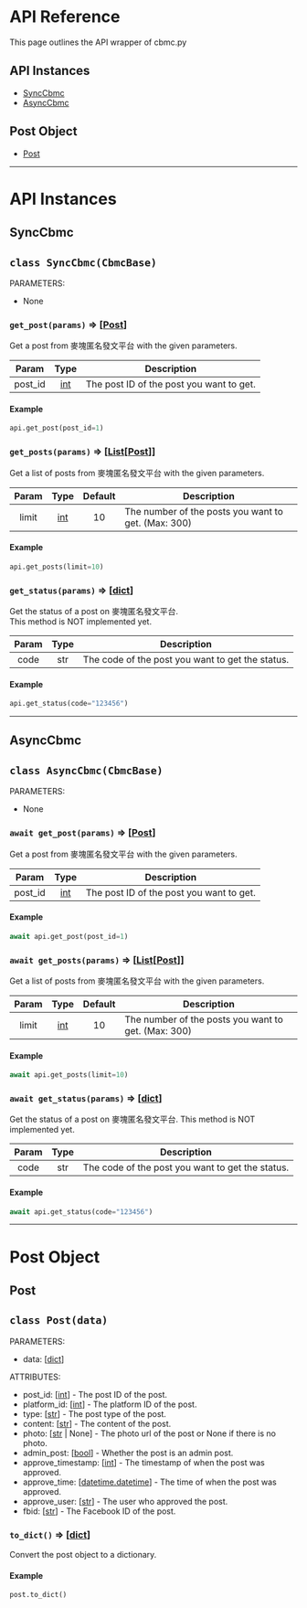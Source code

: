 # API Reference

This page outlines the API wrapper of cbmc.py

## API Instances

- [SyncCbmc](#synccbmc)
- [AsyncCbmc](#asynccbmc)

## Post Object

- [Post](#post)

---

# API Instances

## SyncCbmc

## `class SyncCbmc(CbmcBase)`

PARAMETERS:

- None

### `get_post(params)` ⇒ \[[Post](#post)]

Get a post from 麥塊匿名發文平台 with the given parameters.

| Param | Type | Description |
| :---: | :---: | --- |
| post_id | [int](https://docs.python.org/3/library/functions.html#int) | The post ID of the post you want to get. |

#### **Example**

```py
api.get_post(post_id=1)
```

### `get_posts(params)` ⇒ \[[List](https://docs.python.org/3/library/typing.html#typing.List)\[[Post](#post)]]

Get a list of posts from 麥塊匿名發文平台 with the given parameters.

| Param | Type | Default | Description |
| :---: | :---: | :---: | --- |
| limit | [int](https://docs.python.org/3/library/functions.html#int) | 10 | The number of the posts you want to get. (Max: 300) |

#### **Example**

```py
api.get_posts(limit=10)
```

### `get_status(params)` ⇒ \[[dict](https://docs.python.org/3/library/stdtypes.html#dict)]

Get the status of a post on 麥塊匿名發文平台.  
This method is NOT implemented yet.

| Param | Type | Description |
| :---: | :---: | --- |
| code | str | The code of the post you want to get the status. |

#### **Example**

```py
api.get_status(code="123456")
```

---

## AsyncCbmc

## `class AsyncCbmc(CbmcBase)`

PARAMETERS:

- None

### `await get_post(params)` ⇒ \[[Post](#post)]

Get a post from 麥塊匿名發文平台 with the given parameters.

| Param | Type | Description |
| :---: | :---: | --- |
| post_id | [int](https://docs.python.org/3/library/functions.html#int) | The post ID of the post you want to get. |

#### **Example**

```py
await api.get_post(post_id=1)
```

### `await get_posts(params)` ⇒ \[[List](https://docs.python.org/3/library/typing.html#typing.List)\[[Post](#post)]]

Get a list of posts from 麥塊匿名發文平台 with the given parameters.

| Param | Type | Default | Description |
| :---: | :---: | :---: | --- |
| limit | [int](https://docs.python.org/3/library/functions.html#int) | 10 | The number of the posts you want to get. (Max: 300) |

#### **Example**

```py
await api.get_posts(limit=10)
```

### `await get_status(params)` ⇒ \[[dict](https://docs.python.org/3/library/stdtypes.html#dict)]

Get the status of a post on 麥塊匿名發文平台.
This method is NOT implemented yet.

| Param | Type | Description |
| :---: | :---: | --- |
| code | str | The code of the post you want to get the status. |

#### **Example**

```py
await api.get_status(code="123456")
```

---

# Post Object

## Post

## `class Post(data)`

PARAMETERS:

- data: \[[dict](https://docs.python.org/3/library/stdtypes.html#dict)]

ATTRIBUTES:

- post_id: \[[int](https://docs.python.org/3/library/functions.html#int)] - The post ID of the post.
- platform_id: \[[int](https://docs.python.org/3/library/functions.html#int)] - The platform ID of the post.
- type: \[[str](https://docs.python.org/3/library/stdtypes.html#str)] - The post type of the post.
- content: \[[str](https://docs.python.org/3/library/stdtypes.html#str)] - The content of the post.
- photo: \[[str](https://docs.python.org/3/library/stdtypes.html#str) | None] - The photo url of the post or None if there is no photo.
- admin_post: \[[bool](https://docs.python.org/3/library/stdtypes.html#truth-value-testing)] - Whether the post is an admin post.
- approve_timestamp: \[[int](https://docs.python.org/3/library/functions.html#int)] - The timestamp of when the post was approved.
- approve_time: \[[datetime.datetime](https://docs.python.org/3/library/datetime.html#datetime-objects)] - The time of when the post was approved.
- approve_user: \[[str](https://docs.python.org/3/library/stdtypes.html#str)] - The user who approved the post.
- fbid: \[[str](https://docs.python.org/3/library/stdtypes.html#str)] - The Facebook ID of the post.

### `to_dict()` ⇒ \[[dict](https://docs.python.org/3/library/stdtypes.html#dict)]

Convert the post object to a dictionary.

#### **Example**

```py
post.to_dict()
```
